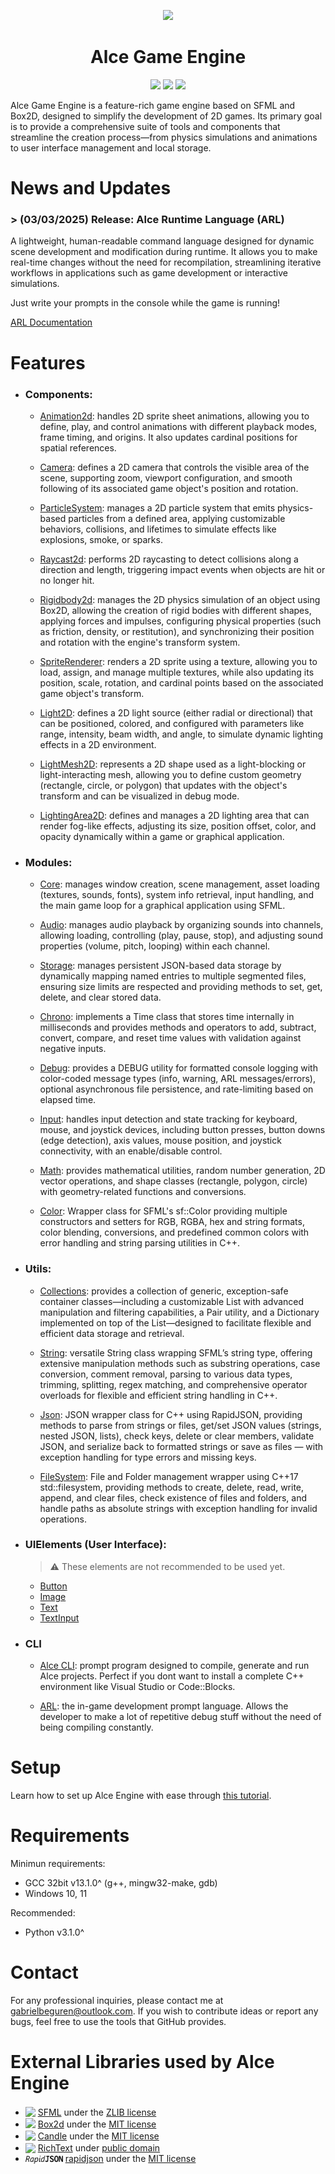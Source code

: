 <p align="center">
<img src="./Build/Assets/logo.png">
</p>

<h1 align="center">Alce Game Engine</h1>

<p align="center">
<img src="https://img.shields.io/badge/C++-20-00599C?style=flat-square&logo=c%2B%2B">
<img src="https://img.shields.io/badge/SFML-v2.6.1-8CC445?logo=SFML&style=flat-square">
<a href="LICENSE"><img src="https://img.shields.io/badge/license-MIT-informational?style=flat-square"/></a>
</p>

Alce Game Engine is a feature-rich game engine based on SFML and Box2D, designed to simplify the development of 2D games. Its primary goal is to provide a comprehensive suite of tools and components that streamline the creation process—from physics simulations and animations to user interface management and local storage.

# News and Updates

### > (03/03/2025) Release: Alce Runtime Language (ARL)

A lightweight, human-readable command language designed for dynamic scene development and modification during runtime. It allows you to make real-time changes without the need for recompilation, streamlining iterative workflows in applications such as game development or interactive simulations.
 
Just write your prompts in the console while the game is running!

[ARL Documentation](Documentation/ARL/ARL.md)


# Features

* ### Components:
    * [Animation2d](Source/Alce/Engine/Components/Animation2d/): handles 2D sprite sheet animations, allowing you to define, play, and control animations with different playback modes, frame timing, and origins. It also updates cardinal positions for spatial references.

    * [Camera](Source/Alce/Engine/Components/Camera/):  defines a 2D camera that controls the visible area of the scene, supporting zoom, viewport configuration, and smooth following of its associated game object's position and rotation.

    * [ParticleSystem](Source/Alce/Engine/Components/ParticleSystem/): manages a 2D particle system that emits physics-based particles from a defined area, applying customizable behaviors, collisions, and lifetimes to simulate effects like explosions, smoke, or sparks.

    * [Raycast2d](Source/Alce/Engine/Components/Raycast2d/): performs 2D raycasting to detect collisions along a direction and length, triggering impact events when objects are hit or no longer hit.

    * [Rigidbody2d](Source/Alce/Engine/Components/Rigidbody2d/): manages the 2D physics simulation of an object using Box2D, allowing the creation of rigid bodies with different shapes, applying forces and impulses, configuring physical properties (such as friction, density, or restitution), and synchronizing their position and rotation with the engine's transform system.

    * [SpriteRenderer](Source/Alce/Engine/Components/SpriteRenderer/): renders a 2D sprite using a texture, allowing you to load, assign, and manage multiple textures, while also updating its position, scale, rotation, and cardinal points based on the associated game object's transform.

    * [Light2D](Source/Alce/Engine/Components/Light2D/): defines a 2D light source (either radial or directional) that can be positioned, colored, and configured with parameters like range, intensity, beam width, and angle, to simulate dynamic lighting effects in a 2D environment.

    * [LightMesh2D](Source/Alce/Engine/Components/LightMesh2D/):  represents a 2D shape used as a light-blocking or light-interacting mesh, allowing you to define custom geometry (rectangle, circle, or polygon) that updates with the object's transform and can be visualized in debug mode.

    * [LightingArea2D](Source/Alce/Engine/Components/LightingArea2D/): defines and manages a 2D lighting area that can render fog-like effects, adjusting its size, position offset, color, and opacity dynamically within a game or graphical application.

* ### Modules:
    * [Core](Source/Alce/Engine/Modules/Core/): manages window creation, scene management, asset loading (textures, sounds, fonts), system info retrieval, input handling, and the main game loop for a graphical application using SFML.

    * [Audio](Source/Alce/Engine/Modules/Audio/): manages audio playback by organizing sounds into channels, allowing loading, controlling (play, pause, stop), and adjusting sound properties (volume, pitch, looping) within each channel.

    * [Storage](Source/Alce/Engine/Modules/Storage): manages persistent JSON-based data storage by dynamically mapping named entries to multiple segmented files, ensuring size limits are respected and providing methods to set, get, delete, and clear stored data.

    * [Chrono](Source/Alce/Engine/Modules/Chrono/): implements a Time class that stores time internally in milliseconds and provides methods and operators to add, subtract, convert, compare, and reset time values with validation against negative inputs.

    * [Debug](Source/Alce/Engine/Modules/Debug/): provides a DEBUG utility for formatted console logging with color-coded message types (info, warning, ARL messages/errors), optional asynchronous file persistence, and rate-limiting based on elapsed time.

    * [Input](Source/Alce/Engine/Modules/Input/): handles input detection and state tracking for keyboard, mouse, and joystick devices, including button presses, button downs (edge detection), axis values, mouse position, and joystick connectivity, with an enable/disable control.

    * [Math](Source/Alce/Engine/Modules/Math/):  provides mathematical utilities, random number generation, 2D vector operations, and shape classes (rectangle, polygon, circle) with geometry-related functions and conversions.

    * [Color](Source/Alce/Engine/Modules/Color/): Wrapper class for SFML's sf::Color providing multiple constructors and setters for RGB, RGBA, hex and string formats, color blending, conversions, and predefined common colors with error handling and string parsing utilities in C++.

* ### Utils:
    * [Collections](Source/Alce/Engine/Core/Collections/): provides a collection of generic, exception-safe container classes—including a customizable List with advanced manipulation and filtering capabilities, a Pair utility, and a Dictionary implemented on top of the List—designed to facilitate flexible and efficient data storage and retrieval.

    * [String](Source/Alce/Engine/Core/String/): versatile String class wrapping SFML’s string type, offering extensive manipulation methods such as substring operations, case conversion, comment removal, parsing to various data types, trimming, splitting, regex matching, and comprehensive operator overloads for flexible and efficient string handling in C++.

    * [Json](Source/Alce/Engine/Core/Json/): JSON wrapper class for C++ using RapidJSON, providing methods to parse from strings or files, get/set JSON values (strings, nested JSON, lists), check keys, delete or clear members, validate JSON, and serialize back to formatted strings or save as files — with exception handling for type errors and missing keys.

    * [FileSystem](Source/Alce/Engine/Core/FileSystem/): File and Folder management wrapper using C++17 std::filesystem, providing methods to create, delete, read, write, append, and clear files, check existence of files and folders, and handle paths as absolute strings with exception handling for invalid operations.

* ### UIElements (User Interface):
    > ⚠️ These elements are not recommended to be used yet.
    * [Button](Source/Alce/Engine/UI/Button/)
    * [Image](Source/Alce/Engine/UI/Image/)
    * [Text](Source/Alce/Engine/UI/Text/)
    * [TextInput](Source/Alce/Engine/UI/TextInput/)

* ### CLI
  
    * [Alce CLI](Documentation/CLI/cli.md): prompt program designed to compile, generate and run Alce projects. Perfect if you dont want to install a complete C++ environment like Visual Studio or Code::Blocks.

    * [ARL](Documentation/ARL/ARL.md): the in-game development prompt language. Allows the developer to make a lot of repetitive debug stuff without the need of being compiling constantly.

# Setup

Learn how to set up Alce Engine with ease through [this tutorial](./Documentation/Tutorials/setup.md).

# Requirements

Minimun requirements:
* GCC 32bit v13.1.0^ (g++, mingw32-make, gdb)
* Windows 10, 11

Recommended:
* Python v3.1.0^

# Contact

For any professional inquiries, please contact me at gabrielbeguren@outlook.com. If you wish to contribute ideas or report any bugs, feel free to use the tools that GitHub provides.

# External Libraries used by Alce Engine

* <img src="https://www.sfml-dev.org/images/favicon.ico" style="width: 18px; position: relative; top: 2px"> [SFML](https://github.com/SFML/SFML) under the [ZLIB license](https://github.com/SFML/SFML?tab=Zlib-1-ov-file#readme)
* <img src="https://box2d.org/images/logo.svg" style="width: 23px; position: relative; top: 1px"> [Box2d](https://github.com/erincatto/box2d) under the [MIT license](https://github.com/erincatto/box2d?tab=MIT-1-ov-file#readme)
* <img src="https://raw.githubusercontent.com/MiguelMJ/Candle/master/doc/logo.svg" style="width: 19px; position: relative; top: 2px"> [Candle](https://github.com/MiguelMJ/Candle) under the [MIT license](https://github.com/MiguelMJ/Candle?tab=MIT-1-ov-file#readme)
* <img src="https://github.com/fluidicon.png" style="width: 20px; position: relative; top: 3px"> [RichText](https://github.com/skyrpex/RichText) under [public domain](https://github.com/skyrpex/RichText?tab=License-1-ov-file#readme)
* <img src="https://raw.githubusercontent.com/Tencent/rapidjson/master/doc/logo/rapidjson.png" style="width: 60px; position: relative; top: 3px"> [rapidjson](https://github.com/Tencent/rapidjson) under the [MIT license](https://github.com/Tencent/rapidjson?tab=License-1-ov-file#readme)
